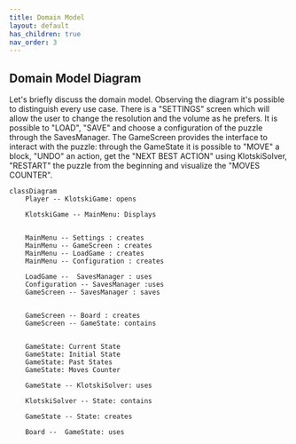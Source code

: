 ```yaml
---
title: Domain Model
layout: default
has_children: true
nav_order: 3
---
```


## Domain Model Diagram
Let's briefly discuss the domain model. Observing the diagram it's possible to distinguish every use case. There is a "SETTINGS" screen which will allow the user to change the resolution and the volume as he prefers. It is possible to "LOAD", "SAVE" and choose a configuration of the puzzle through the SavesManager. The GameScreen provides the interface to interact with the puzzle: through the GameState it is possible to "MOVE" a block, "UNDO" an action, get the "NEXT BEST ACTION" using KlotskiSolver, "RESTART" the puzzle from the beginning and visualize the "MOVES COUNTER".

```mermaid
classDiagram
    Player -- KlotskiGame: opens
    
    KlotskiGame -- MainMenu: Displays
    

    MainMenu -- Settings : creates
    MainMenu -- GameScreen : creates
    MainMenu -- LoadGame : creates
    MainMenu -- Configuration : creates
        
    LoadGame --  SavesManager : uses
    Configuration -- SavesManager :uses
    GameScreen -- SavesManager : saves
    
    
    GameScreen -- Board : creates
    GameScreen -- GameState: contains
    

    GameState: Current State
    GameState: Initial State
    GameState: Past States
    GameState: Moves Counter
    
    GameState -- KlotskiSolver: uses
    
    KlotskiSolver -- State: contains
    
    GameState -- State: creates
    
    Board --  GameState: uses

```

